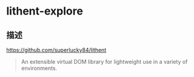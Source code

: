 # lithent-explore

## 描述

<https://github.com/superlucky84/lithent>

> An extensible virtual DOM library for lightweight use in a variety of environments.
  